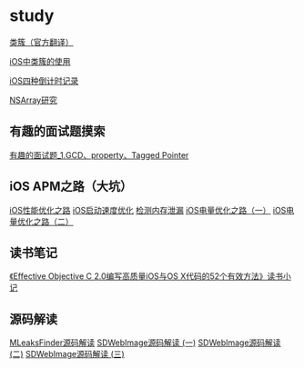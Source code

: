 # study 
[类簇（官方翻译）](https://github.com/BiBoyang/Study/wiki/%E7%B1%BB%E7%B0%87%EF%BC%88%E5%AE%98%E6%96%B9%E7%BF%BB%E8%AF%91%EF%BC%89)

[iOS中类簇的使用](https://github.com/BiBoyang/Study/wiki/iOS%E4%B8%AD%E7%B1%BB%E7%B0%87%E7%9A%84%E4%BD%BF%E7%94%A8)

[iOS四种倒计时记录](https://github.com/BiBoyang/Study/wiki/iOS%E5%9B%9B%E7%A7%8D%E5%80%92%E8%AE%A1%E6%97%B6%E8%AE%B0%E5%BD%95)





[NSArray研究](https://github.com/BiBoyang/Study/wiki/NSArray%E7%A0%94%E7%A9%B6)




## 有趣的面试题摸索
[有趣的面试题_1.GCD、property、Tagged Pointer](https://github.com/BiBoyang/Study/wiki/%E9%9D%A2%E8%AF%95%E9%A2%98(%E4%B8%80))
## iOS APM之路（大坑）
[iOS性能优化之路](https://github.com/BiBoyang/Study/wiki/iOS%E6%80%A7%E8%83%BD%E4%BC%98%E5%8C%96%E4%B9%8B%E8%B7%AF)
[iOS启动速度优化](https://github.com/BiBoyang/Study/wiki/iOS%E5%90%AF%E5%8A%A8%E9%80%9F%E5%BA%A6%E4%BC%98%E5%8C%96)
[检测内存泄漏](https://github.com/BiBoyang/Study/wiki/%E6%A3%80%E6%B5%8B%E5%86%85%E5%AD%98%E6%B3%84%E6%BC%8F)
[iOS电量优化之路（一）](https://github.com/BiBoyang/Study/wiki/iOS%E7%94%B5%E9%87%8F%E4%BC%98%E5%8C%96%E4%B9%8B%E8%B7%AF%EF%BC%88%E4%B8%80%EF%BC%89)
[iOS电量优化之路（二）](https://github.com/BiBoyang/Study/wiki/iOS%E7%94%B5%E9%87%8F%E4%BC%98%E5%8C%96%E4%B9%8B%E8%B7%AF%EF%BC%88%E4%BA%8C%EF%BC%89)

## 读书笔记
[《Effective Objective C 2.0编写高质量iOS与OS X代码的52个有效方法》读书小记](https://github.com/BiBoyang/Study/wiki/%E3%80%8AEffective-Objective-C-2.0%E7%BC%96%E5%86%99%E9%AB%98%E8%B4%A8%E9%87%8FiOS%E4%B8%8EOS-X%E4%BB%A3%E7%A0%81%E7%9A%8452%E4%B8%AA%E6%9C%89%E6%95%88%E6%96%B9%E6%B3%95%E3%80%8B%E8%AF%BB%E4%B9%A6%E5%B0%8F%E8%AE%B0)
## 源码解读
[MLeaksFinder源码解读](https://github.com/BiBoyang/Study/wiki/MLeaksFinder%E6%BA%90%E7%A0%81%E8%A7%A3%E8%AF%BB)
[SDWebImage源码解读 (一)](https://github.com/BiBoyang/Study/wiki/SDWebImage%E6%BA%90%E7%A0%81%E8%A7%A3%E8%AF%BB-(%E4%B8%80))
[SDWebImage源码解读 (二)](https://github.com/BiBoyang/Study/wiki/SDWebImage%E6%BA%90%E7%A0%81%E8%A7%A3%E8%AF%BB-(%E4%BA%8C))
[SDWebImage源码解读 (三)](https://github.com/BiBoyang/Study/wiki/SDWebImage%E6%BA%90%E7%A0%81%E8%A7%A3%E8%AF%BB-(%E4%B8%89))